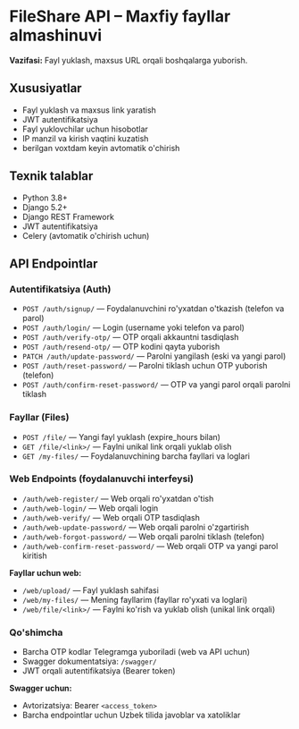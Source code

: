 # FileShare API – Maxfiy fayllar almashinuvi

**Vazifasi:** Fayl yuklash, maxsus URL orqali boshqalarga yuborish.

## Xususiyatlar

- Fayl yuklash va maxsus link yaratish
- JWT autentifikatsiya
- Fayl yuklovchilar uchun hisobotlar
- IP manzil va kirish vaqtini kuzatish
- berilgan voxtdam keyin avtomatik o'chirish

## Texnik talablar

- Python 3.8+
- Django 5.2+
- Django REST Framework
- JWT autentifikatsiya
- Celery (avtomatik o'chirish uchun)

## API Endpointlar

### Autentifikatsiya (Auth)
- `POST /auth/signup/` — Foydalanuvchini ro'yxatdan o'tkazish (telefon va parol)
- `POST /auth/login/` — Login (username yoki telefon va parol)
- `POST /auth/verify-otp/` — OTP orqali akkauntni tasdiqlash
- `POST /auth/resend-otp/` — OTP kodini qayta yuborish
- `PATCH /auth/update-password/` — Parolni yangilash (eski va yangi parol)
- `POST /auth/reset-password/` — Parolni tiklash uchun OTP yuborish (telefon)
- `POST /auth/confirm-reset-password/` — OTP va yangi parol orqali parolni tiklash

### Fayllar (Files)
- `POST /file/` — Yangi fayl yuklash (expire_hours bilan)
- `GET /file/<link>/` — Faylni unikal link orqali yuklab olish
- `GET /my-files/` — Foydalanuvchining barcha fayllari va loglari

### Web Endpoints (foydalanuvchi interfeysi)
- `/auth/web-register/` — Web orqali ro'yxatdan o'tish
- `/auth/web-login/` — Web orqali login
- `/auth/web-verify/` — Web orqali OTP tasdiqlash
- `/auth/web-update-password/` — Web orqali parolni o'zgartirish
- `/auth/web-forgot-password/` — Web orqali parolni tiklash (telefon)
- `/auth/web-confirm-reset-password/` — Web orqali OTP va yangi parol kiritish

**Fayllar uchun web:**
- `/web/upload/` — Fayl yuklash sahifasi
- `/web/my-files/` — Mening fayllarim (fayllar ro'yxati va loglari)
- `/web/file/<link>/` — Faylni ko'rish va yuklab olish (unikal link orqali)

### Qo'shimcha
- Barcha OTP kodlar Telegramga yuboriladi (web va API uchun)
- Swagger dokumentatsiya: `/swagger/`
- JWT orqali autentifikatsiya (Bearer token)

**Swagger uchun:**
- Avtorizatsiya: Bearer `<access_token>`
- Barcha endpointlar uchun Uzbek tilida javoblar va xatoliklar


